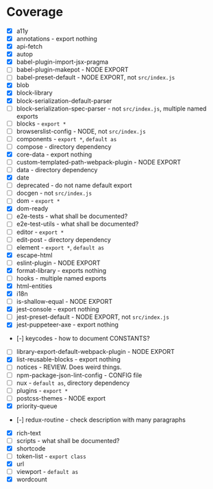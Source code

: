 # Coverage

- [x] a11y
- [x] annotations - export nothing
- [x] api-fetch
- [x] autop
- [x] babel-plugin-import-jsx-pragma
- [ ] babel-plugin-makepot - NODE EXPORT
- [ ] babel-preset-default - NODE EXPORT, not `src/index.js`
- [x] blob
- [x] block-library
- [x] block-serialization-default-parser
- [ ] block-serialization-spec-parser - not `src/index.js`, multiple named exports
- [ ] blocks - `export *`
- [ ] browserslist-config - NODE, not `src/index.js`
- [ ] components - `export *`, `default as`
- [ ] compose - directory dependency
- [x] core-data - export nothing
- [ ] custom-templated-path-webpack-plugin - NODE EXPORT
- [ ] data - directory dependency
- [x] date
- [ ] deprecated - do not name default export
- [ ] docgen - not `src/index.js`
- [ ] dom - `export *`
- [x] dom-ready
- [ ] e2e-tests - what shall be documented?
- [ ] e2e-test-utils - what shall be documented?
- [ ] editor - `export *`
- [ ] edit-post - directory dependency
- [ ] element - `export *`, `default as`
- [x] escape-html
- [ ] eslint-plugin - NODE EXPORT
- [x] format-library - exports nothing
- [ ] hooks - multiple named exports
- [x] html-entities
- [x] i18n
- [ ] is-shallow-equal - NODE EXPORT
- [x] jest-console - export nothing
- [ ] jest-preset-default - NODE EXPORT, not `src/index.js`
- [x] jest-puppeteer-axe - export nothing
- [-] keycodes - how to document CONSTANTS?
- [ ] library-export-default-webpack-plugin - NODE EXPORT
- [x] list-reusable-blocks - export nothing
- [ ] notices - REVIEW. Does weird things.
- [ ] npm-package-json-lint-config - CONFIG file
- [ ] nux - `default as`, directory dependency 
- [ ] plugins - `export *`
- [ ] postcss-themes - NODE export
- [x] priority-queue
- [-] redux-routine - check description with many paragraphs
- [x] rich-text
- [ ] scripts - what shall be documented?
- [x] shortcode
- [ ] token-list - `export class`
- [x] url
- [ ] viewport - `default as`
- [x] wordcount
